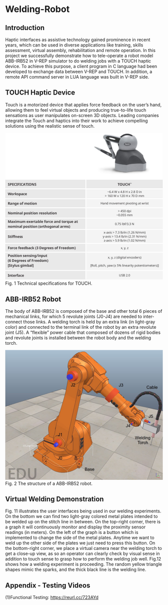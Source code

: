 # Welding-Robot

## Introduction
Haptic interfaces as assistive technology gained prominence in recent years, which can be used in diverse applications like training, skills assessment, virtual assembly, rehabilitation and remote operation. In this project we successfully demonstrate how to tele-operate a robot model ABB-IRB52 in V-REP simulator to do welding jobs with a TOUCH haptic device. To achieve this purpose, a client program in C language had been developed to exchange data between V-REP and TOUCH. In addition, a remote API command server in LUA language was built in V-REP side.

## TOUCH Haptic Device
Touch is a motorized device that applies force feedback on the user’s hand, allowing them to feel virtual objects and producing true-to-life touch sensations as user manipulates on-screen 3D objects. Leading companies integrate the Touch and haptics into their work to achieve compelling solutions using the realistic sense of touch.

![image](https://github.com/kuanyusu/Welding-Robot/blob/master/fig.1.jpg)
Fig. 1 Technical specifications for TOUCH.

## ABB-IRB52 Robot
The body of ABB-IRB52 is composed of the base and other total 6 pieces of mechanical links, for which 5 revolute joints (J0-J4) are needed to inter-connect those links. A welding torch is held by an extra link (in light-gray color) and connected to the terminal link of the robot by an extra revolute joint (J5). A “flexible” power cable that composed of dozens of rigid bodies and revolute joints is installed between the robot body and the welding torch. 

![image](https://github.com/kuanyusu/Welding-Robot/blob/master/fig.2.jpg)
Fig. 2 The structure of a ABB-IRB52 robot.

## Virtual Welding Demonstration
Fig. 11 illustrates the user interfaces being used in our welding experiments. On the bottom we can find two light-gray colored metal plates intended to be welded up on the stitch line in between. On the top-right corner, there is a graph it will continuously monitor and display the proximity sensor readings (in meters). On the left of the graph is a button which is implemented to change the side of the metal plates. Anytime we want to weld up the other side of the plates we just need to press this button. On the bottom-right corner, we place a virtual camera near the welding torch to get a close-up view, as so an operator can clearly check by visual sense in addition to touch sense to grasp how to perform the welding job well.
Fig.12 shows how a welding experiment is proceeding. The random yellow triangle shapes mimic the sparks, and the thick black line is the welding line.

## Appendix - Testing Videos
(1)Functional Testing: https://reurl.cc/723AYd
